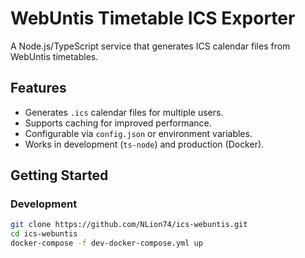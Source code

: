 # WebUntis Timetable ICS Exporter

A Node.js/TypeScript service that generates ICS calendar files from WebUntis timetables.

## Features

-   Generates `.ics` calendar files for multiple users.
-   Supports caching for improved performance.
-   Configurable via `config.json` or environment variables.
-   Works in development (`ts-node`) and production (Docker).

## Getting Started

### Development

```bash
git clone https://github.com/NLion74/ics-webuntis.git
cd ics-webuntis
docker-compose -f dev-docker-compose.yml up
```
